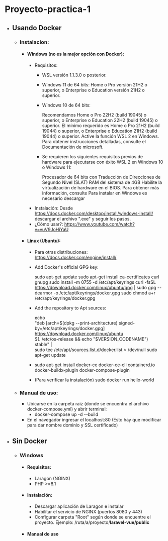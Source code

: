# Proyecto-practica-1

- ## Usando Docker
    - ### Instalacion:
        - #### Windows (no es la mejor opción con Docker):
            - Requisitos:
                - WSL versión 1.1.3.0 o posterior.

                - Windows 11 de 64 bits: Home o Pro versión 21H2 o superior, o Enterprise o Education versión 21H2 o superior.

                - Windows 10 de 64 bits:

                    Recomendamos Home o Pro 22H2 (build 19045) o superior, o Enterprise o Education 22H2 (build 19045) o superior.
                    El mínimo requerido es Home o Pro 21H2 (build 19044) o superior, o Enterprise o Education 21H2 (build 19044) o superior.
                    Active la función WSL 2 en Windows. Para obtener instrucciones detalladas, consulte el Documentación de microsoft.

                - Se requieren los siguientes requisitos previos de hardware para ejecutarse con éxito WSL 2 en Windows 10 o Windows 11:

                    Procesador de 64 bits con Traducción de Direcciones de Segundo Nivel (SLAT)
                    RAM del sistema de 4GB
                    Habilite la virtualización de hardware en el BIOS. Para obtener más información, consulte
                    Para instalar en Windows es necesario descargar
            - Instalación:
                Desde https://docs.docker.com/desktop/install/windows-install/ descargar el archivo ".exe" y seguir los pasos.
            - ¿Cómo usar?:
                https://www.youtube.com/watch?v=vuV9JoHiYaU
        - #### Linux (Ubuntu):
            - Para otras distribuciones: https://docs.docker.com/engine/install/
            - Add Docker's official GPG key:

                sudo apt-get update
                sudo apt-get install ca-certificates curl gnupg
                sudo install -m 0755 -d /etc/apt/keyrings
                curl -fsSL https://download.docker.com/linux/ubuntu/gpg | sudo gpg --dearmor -o /etc/apt/keyrings/docker.gpg
                sudo chmod a+r /etc/apt/keyrings/docker.gpg

            - Add the repository to Apt sources:
            
                echo \
                "deb [arch=$(dpkg --print-architecture) signed-by=/etc/apt/keyrings/docker.gpg] https://download.docker.com/linux/ubuntu \
                $(. /etc/os-release && echo "$VERSION_CODENAME") stable" | \
                sudo tee /etc/apt/sources.list.d/docker.list > /dev/null
                sudo apt-get update
            - sudo apt-get install docker-ce docker-ce-cli containerd.io docker-buildx-plugin docker-compose-plugin
            - (Para verificar la instalación) sudo docker run hello-world
    - ### Manual de uso:
        - Ubicarse en la carpeta raiz (donde se encuentra el archivo docker-compose.yml) y abrir terminal: 
            - docker-compose up -d --build
        - En el navegador ingresar el localhost:80 (Esto hay que modificar para dar nombre dominio y SSL certificado)

- ## Sin Docker
    - ### Windows
        - #### Requisitos:
            - Laragon (NGINX)
            - PHP >=8.1
        - #### Instalación:
            - Descargar aplicación de Laragon e instalar
            - Habilitar el servicio de NGINX (puertos 8080 y 443)
            - Configurar carpeta "Root" según donde se encuentre el proyecto. Ejemplo: /ruta/a/proyecto/**laravel-vue/public**
        - #### Manual de uso
